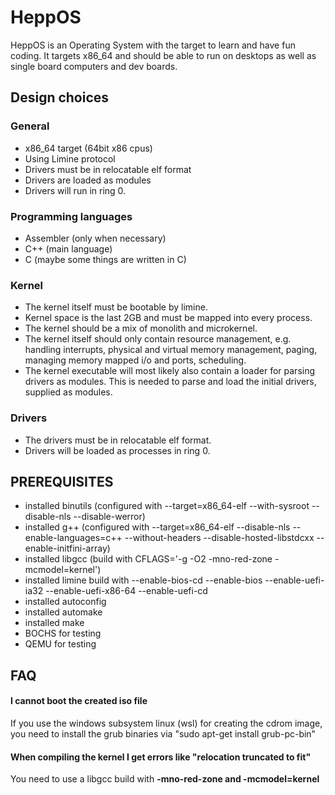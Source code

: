 # HeppOS 
HeppOS is an Operating System with the target to learn and have fun coding. 
It targets x86_64 and should be able to run on desktops as well as single board computers and dev boards. 
## Design choices 

### General 
- x86_64 target (64bit x86 cpus)
- Using Limine protocol
- Drivers must be in relocatable elf format
- Drivers are loaded as modules
- Drivers will run in ring 0. 

### Programming languages 
- Assembler (only when necessary) 
- C++ (main language) 
- C (maybe some things are written in C) 

### Kernel 
- The kernel itself must be bootable by limine.
- Kernel space is the last 2GB and must be mapped into every process.
- The kernel should be a mix of monolith and microkernel. 
- The kernel itself should only contain resource management, e.g. handling interrupts, physical and virtual memory management, paging, 
managing memory mapped i/o and ports, scheduling.
- The kernel executable will most likely also contain a loader for parsing drivers as modules. This is needed to parse and load the 
initial drivers, supplied as modules. 

### Drivers 
- The drivers must be in relocatable elf format. 
- Drivers will be loaded as processes in ring 0. 

## PREREQUISITES 
- installed binutils (configured with --target=x86_64-elf --with-sysroot --disable-nls --disable-werror)
- installed g++ (configured with --target=x86_64-elf --disable-nls --enable-languages=c++ --without-headers --disable-hosted-libstdcxx --enable-initfini-array)
- installed libgcc (build with CFLAGS='-g -O2 -mno-red-zone -mcmodel=kernel')
- installed limine build with --enable-bios-cd --enable-bios --enable-uefi-ia32 --enable-uefi-x86-64 --enable-uefi-cd
- installed autoconfig
- installed automake
- installed make
- BOCHS for testing
- QEMU for testing

## FAQ 
#### I cannot boot the created iso file 
If you use the windows subsystem linux (wsl) for creating the cdrom image, you need to install the grub binaries via "sudo apt-get install grub-pc-bin" 
#### When compiling the kernel I get errors like "relocation truncated to fit" 
You need to use a libgcc build with **-mno-red-zone and -mcmodel=kernel** 
